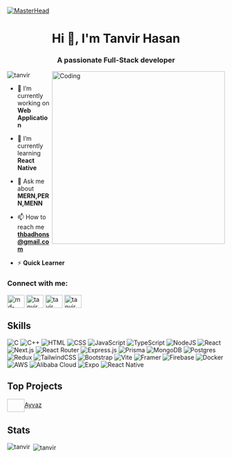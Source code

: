 [![MasterHead](https://firebasestorage.googleapis.com/v0/b/flexi-coding.appspot.com/o/dempgi7-520f8d5f-63d4-4453-8822-dbc149ae27f8.gif?alt=media&token=91c0c7b2-93c3-4029-b011-1a8703c5730d)](https://rishavchanda.io)

<h1 align="center">Hi 👋, I'm Tanvir Hasan</h1>
<h3 align="center">A passionate Full-Stack developer</h3>
<img align="right" alt="Coding" width="400" src="https://cdn.dribbble.com/users/1162077/screenshots/3848914/programmer.gif">

<p align="left"> <img src="https://komarev.com/ghpvc/?username=t-h-badhon&label=Profile%20views&color=0e75b6&style=flat" alt="tanvir" /> </p>

- 🔭 I’m currently working on **Web Application**

- 🌱 I’m currently learning **React Native**

- 💬 Ask me about **MERN,PERN,MENN**

- 📫 How to reach me **thbadhons@gmail.com**

- ⚡ **Quick Learner**

<h3 align="left">Connect with me:</h3>
<p align="left">
<a href="https://www.linkedin.com/in/md-tanvir-hasan-48a4362a8/" target="blank"><img align="center" src="https://raw.githubusercontent.com/rahuldkjain/github-profile-readme-generator/master/src/images/icons/Social/linked-in-alt.svg" alt="md-tanvir-hasan-48a4362a8" height="30" width="40" /></a>
<a href="https://www.facebook.com/thbadhons" target="blank"><img align="center" src="https://raw.githubusercontent.com/rahuldkjain/github-profile-readme-generator/master/src/images/icons/Social/facebook.svg" alt="tanvir hasan" height="30" width="40" /></a>
<a href="https://codeforces.com/profile/T_H_Badhon" target="blank"><img align="center" src="https://raw.githubusercontent.com/rahuldkjain/github-profile-readme-generator/master/src/images/icons/Social/codeforces.svg" alt="tavir hasan" height="30" width="40" /></a>
<a href="https://leetcode.com/u/T_H_Badhon/" target="blank"><img align="center" src="https://raw.githubusercontent.com/rahuldkjain/github-profile-readme-generator/master/src/images/icons/Social/leet-code.svg" alt="tanvir hasan" height="30" width="40" /></a>
</p>

## Skills

![C](https://img.shields.io/badge/C-00599C?logo=c&logoColor=white)
![C++](https://img.shields.io/badge/C++-%2300599C.svg?logo=c%2B%2B&logoColor=white)
![HTML](https://img.shields.io/badge/HTML-%23E34F26.svg?logo=html5&logoColor=white)
![CSS](https://img.shields.io/badge/CSS-1572B6?logo=css3&logoColor=fff)
![JavaScript](https://img.shields.io/badge/JavaScript-F7DF1E?logo=javascript&logoColor=000)
![TypeScript](https://img.shields.io/badge/TypeScript-3178C6?logo=typescript&logoColor=fff)
![NodeJS](https://img.shields.io/badge/Node.js-6DA55F?logo=node.js&logoColor=white)
![React](https://img.shields.io/badge/React-%2320232a.svg?logo=react&logoColor=%2361DAFB)
![Next.js](https://img.shields.io/badge/Next.js-black?logo=next.js&logoColor=white)
![React Router](https://img.shields.io/badge/React_Router-CA4245?logo=react-router&logoColor=white)
![Express.js](https://img.shields.io/badge/Express.js-%23404d59.svg?logo=express&logoColor=%2361DAFB)
![Prisma](https://img.shields.io/badge/Prisma-2D3748?logo=prisma&logoColor=white)
![MongoDB](https://img.shields.io/badge/MongoDB-%234ea94b.svg?logo=mongodb&logoColor=white)
![Postgres](https://img.shields.io/badge/Postgres-%23316192.svg?logo=postgresql&logoColor=white)
![Redux](https://img.shields.io/badge/Redux-764ABC?logo=redux&logoColor=fff)
![TailwindCSS](https://img.shields.io/badge/Tailwind%20CSS-%2338B2AC.svg?logo=tailwind-css&logoColor=white)
![Bootstrap](https://img.shields.io/badge/Bootstrap-7952B3?logo=bootstrap&logoColor=fff)
![Vite](https://img.shields.io/badge/Vite-646CFF?logo=vite&logoColor=fff)
![Framer](https://img.shields.io/badge/Framer-05F?logo=framer&logoColor=fff)
![Firebase](https://img.shields.io/badge/Firebase-039BE5?logo=Firebase&logoColor=white)
![Docker](https://img.shields.io/badge/Docker-2496ED?logo=docker&logoColor=fff)
![AWS](https://img.shields.io/badge/AWS-%23FF9900.svg?logo=amazon-web-services&logoColor=white)
![Alibaba Cloud](https://img.shields.io/badge/AlibabaCloud-%23FF6701.svg?logo=alibabacloud&logoColor=white)
![Expo](https://img.shields.io/badge/Expo-000020?logo=expo&logoColor=fff)
![React Native](https://img.shields.io/badge/React_Native-%2320232a.svg?logo=react&logoColor=%2361DAFB)


## Top Projects

<a href="https://www.linkedin.com/in/md-tanvir-hasan-48a4362a8/" target="blank"><img align="center"  height="30" width="40" />Ayvaz</a>

## Stats

<p><img align="left" src="https://github-readme-stats.vercel.app/api/top-langs?username=t-h-badhon&show_icons=true&locale=en&layout=compact" alt="tanvir" /></p>

<p>&nbsp;<img align="center" src="https://github-readme-stats.vercel.app/api?username=t-h-badhon&show_icons=true&locale=en" alt="tanvir" /></p>

